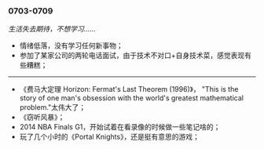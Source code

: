 ### 0703-0709

*生活失去期待，不想学习……*

- 情绪低落，没有学习任何新事物；
- 参加了某家公司的两轮电话面试，由于技术不对口+自身技术菜，感觉表现有些糟糕；

---

- 《费马大定理 Horizon: Fermat's Last Theorem‎ (1996)》，  "This is the story of one man's obsession with the world's greatest mathematical problem."太伟大了；
- 《窃听风暴》；
- 2014 NBA Finals G1，开始试着在看录像的时候做一些笔记啥的；
- 玩了几个小时的《Portal Knights》，还是挺有意思的游戏；
